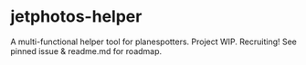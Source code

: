 # jetphotos-helper
A multi-functional helper tool for planespotters. Project WIP. Recruiting! See pinned issue &amp; readme.md for roadmap.
